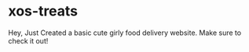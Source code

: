 # xos-treats
Hey, Just Created a basic cute girly food delivery website. Make sure to check it out!
